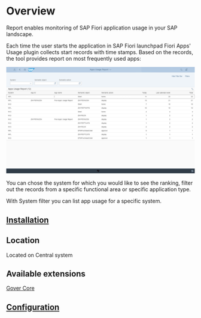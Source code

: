 # Overview

Report enables monitoring of SAP Fiori application usage in your SAP landscape.

Each time the user starts the application in SAP Fiori launchpad Fiori Apps' Usage plugin collects start records with time stamps. Based on the records, the tool provides report on most frequently used apps:

[![](res/fa.png)](res/fa.png)

You can chose the system for which you would like to see the ranking, filter out the records from a specific functional area or specific application type.

With System filter you can list app usage for a specific system.

## [Installation](inst.md)

## Location
Located on Central system

## Available extensions
[Gover Core](extend-w-core.md)

## [Configuration](conf.md)
